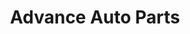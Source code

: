 ---
title: "Advance Auto Parts"
url: /chicago/advance-auto-parts-west-montrose-avenue/
shop: Autoteile
---